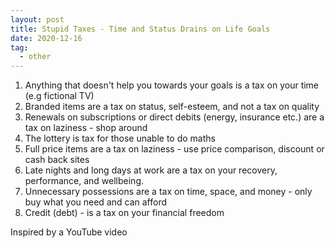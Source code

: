 ```yaml
---
layout: post
title: Stupid Taxes - Time and Status Drains on Life Goals
date: 2020-12-16
tag:
  - other
---
```


1. Anything that doesn't help you towards your goals is a tax on your time (e.g fictional TV)
2. Branded items are a tax on status, self-esteem, and not a tax on quality
2. Renewals on subscriptions or direct debits (energy, insurance etc.) are a tax on laziness - shop around
3. The lottery is tax for those unable to do maths
4. Full price items are a tax on laziness - use price comparison, discount or cash back sites
6. Late nights and long days at work are a tax on your recovery, performance, and wellbeing.
7. Unnecessary possessions are a tax on time, space, and money - only buy what you need and can afford
8. Credit (debt) - is a tax on your financial freedom

Inspired by a YouTube video
